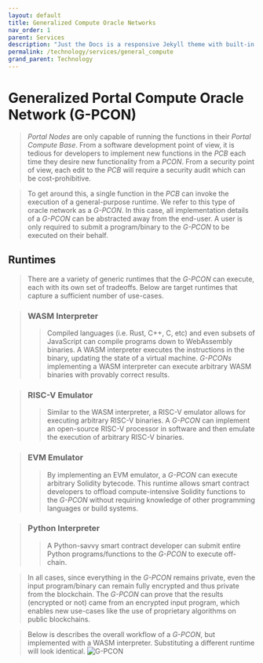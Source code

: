 ```yaml
---
layout: default
title: Generalized Compute Oracle Networks
nav_order: 1
parent: Services
description: "Just the Docs is a responsive Jekyll theme with built-in search that is easily customizable and hosted on GitHub Pages."
permalink: /technology/services/general_compute
grand_parent: Technology
---
```

# Generalized Portal Compute Oracle Network (G-PCON)
> *Portal Nodes* are only capable of running the functions in their *Portal Compute Base*. From a software development point of view, it is tedious for developers to implement new functions in the *PCB* each time they desire new functionality from a *PCON*. From a security point of view, each edit to the *PCB* will require a security audit which can be cost-prohibitive.

> To get around this, a single function in the *PCB* can invoke the execution of a general-purpose runtime. We refer to this type of oracle network as a *G-PCON*. In this case, all implementation details of a *G-PCON* can be abstracted away from the end-user. A user is only required to submit a program/binary to the *G-PCON* to be executed on their behalf.


## Runtimes
> There are a variety of generic runtimes that the *G-PCON* can execute, each with its own set of tradeoffs. Below are target runtimes that capture a sufficient number of use-cases. 

> ### WASM Interpreter
>> Compiled languages (i.e. Rust, C++, C, etc) and even subsets of JavaScript can compile programs down to WebAssembly binaries. A WASM interpreter executes the instructions in the binary, updating the state of a virtual machine. *G-PCONs* implementing a WASM interpreter can execute arbitrary WASM binaries with provably correct results. 

> ### RISC-V Emulator
>> Similar to the WASM interpreter, a RISC-V emulator allows for executing arbitrary RISC-V binaries. A *G-PCON* can implement an open-source RISC-V processor in software and then emulate the execution of arbitrary RISC-V binaries.  

> ### EVM Emulator
>> By implementing an EVM emulator, a *G-PCON* can execute arbitrary Solidity bytecode. This runtime allows smart contract developers to offload compute-intensive Solidity functions to the *G-PCON* without requiring knowledge of other programming languages or build systems.

> ### Python Interpreter
>> A Python-savvy smart contract developer can submit entire Python programs/functions to the *G-PCON* to execute off-chain.  

> In all cases, since everything in the *G-PCON* remains private, even the input program/binary can remain fully encrypted and thus private from the blockchain. The *G-PCON* can prove that the results (encrypted or not) came from an encrypted input program, which enables new use-cases like the use of proprietary algorithms on public blockchains.

> Below is describes the overall workflow of a *G-PCON*, but implemented with a WASM interpreter. Substituting a different runtime will look identical. 
![G-PCON](../../gifs/general_compute.gif)

